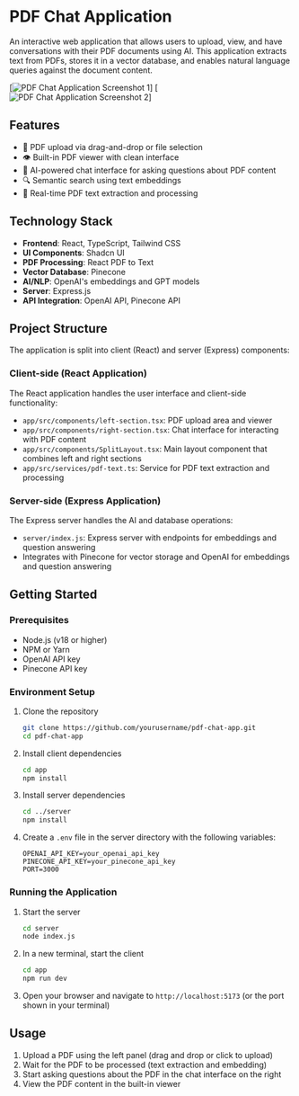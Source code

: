 # PDF Chat Application

An interactive web application that allows users to upload, view, and have conversations with their PDF documents using AI. This application extracts text from PDFs, stores it in a vector database, and enables natural language queries against the document content.

[![PDF Chat Application Screenshot 1](https://i.postimg.cc/L8cpyFdn/screen-1.png)]
[![PDF Chat Application Screenshot 2](https://i.postimg.cc/g2XpqkTC/screen-2.png)]

## Features

- 📄 PDF upload via drag-and-drop or file selection
- 👁️ Built-in PDF viewer with clean interface
- 💬 AI-powered chat interface for asking questions about PDF content
- 🔍 Semantic search using text embeddings
- 🔄 Real-time PDF text extraction and processing

## Technology Stack

- **Frontend**: React, TypeScript, Tailwind CSS
- **UI Components**: Shadcn UI
- **PDF Processing**: React PDF to Text
- **Vector Database**: Pinecone
- **AI/NLP**: OpenAI's embeddings and GPT models
- **Server**: Express.js
- **API Integration**: OpenAI API, Pinecone API

## Project Structure

The application is split into client (React) and server (Express) components:

### Client-side (React Application)

The React application handles the user interface and client-side functionality:

- `app/src/components/left-section.tsx`: PDF upload area and viewer
- `app/src/components/right-section.tsx`: Chat interface for interacting with PDF content
- `app/src/components/SplitLayout.tsx`: Main layout component that combines left and right sections
- `app/src/services/pdf-text.ts`: Service for PDF text extraction and processing

### Server-side (Express Application)

The Express server handles the AI and database operations:

- `server/index.js`: Express server with endpoints for embeddings and question answering
- Integrates with Pinecone for vector storage and OpenAI for embeddings and question answering

## Getting Started

### Prerequisites

- Node.js (v18 or higher)
- NPM or Yarn
- OpenAI API key
- Pinecone API key

### Environment Setup

1. Clone the repository
   ```bash
   git clone https://github.com/yourusername/pdf-chat-app.git
   cd pdf-chat-app
   ```

2. Install client dependencies
   ```bash
   cd app
   npm install
   ```

3. Install server dependencies
   ```bash
   cd ../server
   npm install
   ```

4. Create a `.env` file in the server directory with the following variables:
   ```
   OPENAI_API_KEY=your_openai_api_key
   PINECONE_API_KEY=your_pinecone_api_key
   PORT=3000
   ```

### Running the Application

1. Start the server
   ```bash
   cd server
   node index.js
   ```

2. In a new terminal, start the client
   ```bash
   cd app
   npm run dev
   ```

3. Open your browser and navigate to `http://localhost:5173` (or the port shown in your terminal)

## Usage

1. Upload a PDF using the left panel (drag and drop or click to upload)
2. Wait for the PDF to be processed (text extraction and embedding)
3. Start asking questions about the PDF in the chat interface on the right
4. View the PDF content in the built-in viewer
